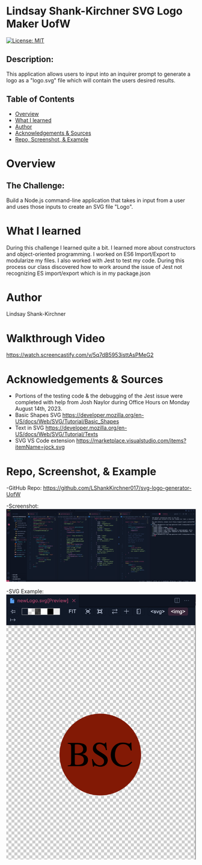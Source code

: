 # Lindsay Shank-Kirchner SVG Logo Maker UofW
[![License: MIT](https://img.shields.io/badge/License-MIT-yellow.svg)](https://opensource.org/licenses/MIT)

## Description:
This application allows users to input into an inquirer prompt to generate a logo as a "logo.svg" file which will contain the users desired results. 

## Table of Contents
- [Overview](#Overview)
- [What I learned](#What-I-Learned)
- [Author](#Author)
- [Acknowledgements & Sources](#Acknowledgements&Sources)
- [Repo, Screenshot, & Example](#RepoScreenshot&Example)

# Overview

## The Challenge:
Build a Node.js command-line application that takes in input from a user and uses those inputs to create an SVG file "Logo".

# What I learned
During this challenge I learned quite a bit. I learned more about constructors and object-oriented programming. I worked on ES6 Import/Export to modularize my files. I also worked with Jest to test my code. During this process our class discovered how to work around the issue of Jest not recognizing ES import/export which is in my package.json

# Author
Lindsay Shank-Kirchner 

# Walkthrough Video
https://watch.screencastify.com/v/5q7dB5953isttAsPMeG2

# Acknowledgements & Sources
- Portions of the testing code & the debugging of the Jest issue were completed with help from Josh Naylor during Office Hours on Monday August 14th, 2023. 
- Basic Shapes SVG https://developer.mozilla.org/en-US/docs/Web/SVG/Tutorial/Basic_Shapes
- Text in SVG https://developer.mozilla.org/en-US/docs/Web/SVG/Tutorial/Texts
- SVG VS Code extension https://marketplace.visualstudio.com/items?itemName=jock.svg

# Repo, Screenshot, & Example 
-GitHub Repo: https://github.com/LShankKirchner017/svg-logo-generator-UofW

-Screenshot: ![Alt text](<images/svg screenshot.png>)

-SVG Example: ![Alt text](<images/SVG example.png>)